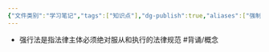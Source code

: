 ```yaml
---
{"文件类别":"学习笔记","tags":["知识点"],"dg-publish":true,"aliases":["强制法","绝对法"],"permalink":"/学习笔记studyup/知识点cheese/强行法/","dgPassFrontmatter":true,"noteIcon":"","created":"2024-09-24T11:58:10.149+08:00","updated":"2024-09-24T11:59:14.300+08:00"}
---
```


- 强行法是指法律主体必须绝对服从和执行的法律规范 #背诵/概念 